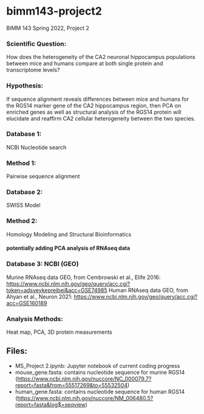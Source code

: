 # bimm143-project2
BIMM 143 Spring 2022, Project 2


### Scientific Question: 
How does the heterogeneity of the CA2 neuronal hippocampus populations between mice and humans compare at both single protein and transcriptome levels?

### Hypothesis:
If sequence alignment reveals differences between mice and humans for the RGS14 marker gene of the CA2 hippocampus region, then PCA on enriched genes as well as structural analysis of the RGS14 protein will elucidate and reaffirm CA2 cellular heterogeneity between the two species.

### Database 1:
NCBI Nucleotide search

### Method 1:
Pairwise sequence alignment

### Database 2: 
SWISS Model

### Method 2:
Homology Modeling and Structural Bioinformatics

#### potentially adding PCA analysis of RNAseq data 

### Database 3: NCBI (GEO)
Murine RNAseq data GEO, from Cembrowski et al., Elife 2016: https://www.ncbi.nlm.nih.gov/geo/query/acc.cgi?token=adsveykeprejbej&acc=GSE74985
Human RNAseq data GEO, from Ahyan et al., Neuron 2021: https://www.ncbi.nlm.nih.gov/geo/query/acc.cgi?acc=GSE160189

### Analysis Methods:
Heat map, PCA, 3D protein measurements

## Files:

- MS_Project 2.ipynb: Jupyter notebook of current coding progress
- mouse_gene.fasta: contains nucleotide sequence for murine RGS14  (https://www.ncbi.nlm.nih.gov/nuccore/NC_000079.7?report=fasta&from=55517269&to=55532504)
- human_gene.fasta: contains nucleotide sequence for human RGS14  (https://www.ncbi.nlm.nih.gov/nuccore/NM_006480.5?report=fasta&log$=seqview)
